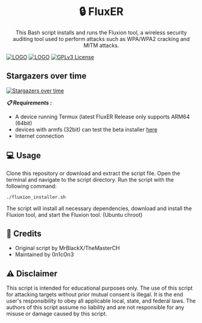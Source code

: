 <h1 align="center">🔒 FluxER</h1>
<p align="center">This Bash script installs and runs the Fluxion tool, a wireless security auditing tool used to perform attacks such as WPA/WPA2 cracking and MITM attacks.</p>        

[![LOGO](https://img.shields.io/github/issues/0n1cOn3/termux-wifi?style=plastic)]() [![LOGO](https://img.shields.io/github/issues-pr/0n1cOn3/termux-wifi?style=plastic)]() [![GPLv3 License](https://img.shields.io/badge/License-GPL%20v3-yellow.svg)](https://opensource.org/licenses/)
                
## Stargazers over time
[![Stargazers over time](https://starchart.cc/0n1cOn3/FluxER.svg?variant=adaptive)](https://starchart.cc/0n1cOn3/FluxER)

___📋 Requirements :___

- A device running Termux (latest FluxER Release only supports ARM64 (64bit)
- devices with armfs (32bit) can test the beta installer [here](https://github.com/0n1cOn3/FluxER/tree/Beta-x86-and-x64-support)
- Internet connection

## 💻 Usage

Clone this repository or download and extract the script file.
Open the terminal and navigate to the script directory.
Run the script with the following command:

    ./fluxion_installer.sh

The script will install all necessary dependencies, download and install the Fluxion tool, and start the Fluxion tool. (Ubuntu chroot)

## 👥 Credits

- Original script by MrBlackX/TheMasterCH
- Maintained by 0n1cOn3

## ⚠️ Disclaimer

This script is intended for educational purposes only. 
The use of this script for attacking targets without prior mutual consent is illegal. 
It is the end user's responsibility to obey all applicable local, state, and federal laws. The authors of this script assume no liability and are not responsible for any misuse or damage caused by this script.
